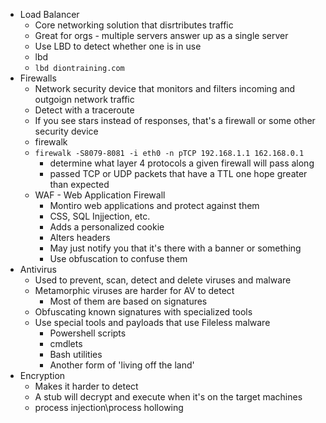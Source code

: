 - Load Balancer
  - Core networking solution that disrtributes traffic
  - Great for orgs - multiple servers answer up as a single server
  - Use LBD to detect whether one is in use
  - lbd <URLTOTEST>
  - ```lbd diontraining.com```
- Firewalls
  - Network security device that monitors and filters incoming and outgoign network traffic
  - Detect with a traceroute
  - If you see stars instead of responses, that's a firewall or some other security device
  - firewalk <PORTS> <INTERFACE> <TARGET>
  - ```firewalk -S8079-8081 -i eth0 -n pTCP 192.168.1.1 162.168.0.1```
    - determine what layer 4 protocols a given firewall will pass along
    - passed TCP or UDP packets that have a TTL one hope greater than expected
  - WAF - Web Application Firewall
    - Montiro web applications and protect against them
    - CSS, SQL Injjection, etc.
    - Adds a personalized cookie
    - Alters headers
    - May just notify you that it's there with a banner or something
    - Use obfuscation to confuse them
- Antivirus
  - Used to prevent, scan, detect and delete viruses and malware
  - Metamorphic viruses are harder for AV to detect
    - Most of them are based on signatures
  - Obfuscating known signatures with specialized tools
  - Use special tools and payloads that use Fileless malware
    - Powershell scripts
    - cmdlets
    - Bash utilities
    - Another form of 'living off the land'
- Encryption
  - Makes it harder to detect
  - A stub will decrypt and execute when it's on the target machines
  - process injection\process hollowing